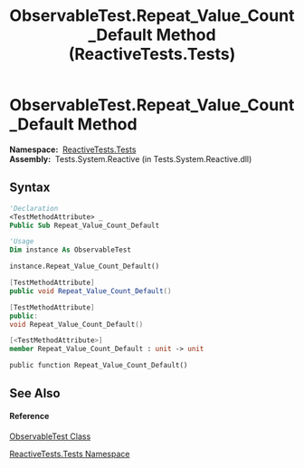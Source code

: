 ﻿---
title: ObservableTest.Repeat_Value_Count_Default Method  (ReactiveTests.Tests)
TOCTitle: Repeat_Value_Count_Default Method
ms:assetid: M:ReactiveTests.Tests.ObservableTest.Repeat_Value_Count_Default
ms:mtpsurl: https://msdn.microsoft.com/en-us/library/reactivetests.tests.observabletest.repeat_value_count_default(v=VS.103)
ms:contentKeyID: 36621111
ms.date: 06/28/2011
mtps_version: v=VS.103
f1_keywords:
- ReactiveTests.Tests.ObservableTest.Repeat_Value_Count_Default
dev_langs:
- CSharp
- JScript
- VB
- FSharp
- c++
---

# ObservableTest.Repeat\_Value\_Count\_Default Method

**Namespace:**  [ReactiveTests.Tests](hh289046\(v=vs.103\).md)  
**Assembly:**  Tests.System.Reactive (in Tests.System.Reactive.dll)

## Syntax

``` vb
'Declaration
<TestMethodAttribute> _
Public Sub Repeat_Value_Count_Default
```

``` vb
'Usage
Dim instance As ObservableTest

instance.Repeat_Value_Count_Default()
```

``` csharp
[TestMethodAttribute]
public void Repeat_Value_Count_Default()
```

``` c++
[TestMethodAttribute]
public:
void Repeat_Value_Count_Default()
```

``` fsharp
[<TestMethodAttribute>]
member Repeat_Value_Count_Default : unit -> unit 
```

``` jscript
public function Repeat_Value_Count_Default()
```

## See Also

#### Reference

[ObservableTest Class](hh288687\(v=vs.103\).md)

[ReactiveTests.Tests Namespace](hh289046\(v=vs.103\).md)

